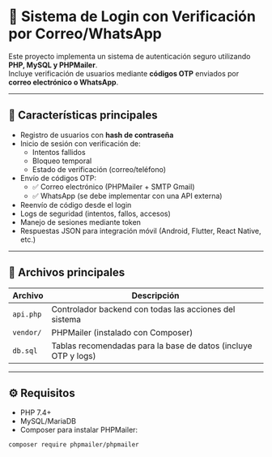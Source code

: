 # 📌 Sistema de Login con Verificación por Correo/WhatsApp

Este proyecto implementa un sistema de autenticación seguro utilizando **PHP, MySQL y PHPMailer**.  
Incluye verificación de usuarios mediante **códigos OTP** enviados por **correo electrónico o WhatsApp**.

---

## 🚀 Características principales

- Registro de usuarios con **hash de contraseña**
- Inicio de sesión con verificación de:
  - Intentos fallidos
  - Bloqueo temporal
  - Estado de verificación (correo/teléfono)
- Envío de códigos OTP:
  - ✅ Correo electrónico (PHPMailer + SMTP Gmail)
  - ✅ WhatsApp (se debe implementar con una API externa)
- Reenvío de código desde el login
- Logs de seguridad (intentos, fallos, accesos)
- Manejo de sesiones mediante token
- Respuestas JSON para integración móvil (Android, Flutter, React Native, etc.)

---

## 📂 Archivos principales

| Archivo | Descripción |
|--------|-------------|
| `api.php` | Controlador backend con todas las acciones del sistema |
| `vendor/` | PHPMailer (instalado con Composer) |
| `db.sql` | Tablas recomendadas para la base de datos (incluye OTP y logs) |

---

## ⚙️ Requisitos

- PHP 7.4+
- MySQL/MariaDB
- Composer para instalar PHPMailer:

```bash
composer require phpmailer/phpmailer
